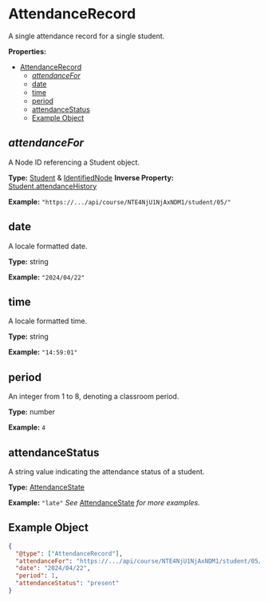 # AttendanceRecord

A single attendance record for a single student.

**Properties:**

- [AttendanceRecord](#attendancerecord)
  - [*attendanceFor*](#attendancefor)
  - [date](#date)
  - [time](#time)
  - [period](#period)
  - [attendanceStatus](#attendancestatus)
  - [Example Object](#example-object)

## *attendanceFor*

A Node ID referencing a Student object.

**Type:** [Student](./Student.md) & [IdentifiedNode](./IdentifiedNode.md)
**Inverse Property:** [Student.attendanceHistory](./Student.md#attendancehistory)

**Example:**
`"https://.../api/course/NTE4NjU1NjAxNDM1/student/05/"`

## date

A locale formatted date.

**Type:** string

**Example:**
`"2024/04/22"`

## time

A locale formatted time.

**Type:** string

**Example:**
`"14:59:01"`

## period

An integer from 1 to 8, denoting a classroom period.

**Type:** number

**Example:**
`4`

## attendanceStatus

A string value indicating the attendance status of a student.

**Type:** [AttendanceState](../types.md#attendancestate)

**Example:**
`"late"`
*See* [AttendanceState](../types.md#attendancestate) *for more examples.*

## Example Object

```json
{
  "@type": ["AttendanceRecord"],
  "attendanceFor": "https://.../api/course/NTE4NjU1NjAxNDM1/student/05/",
  "date": "2024/04/22",
  "period": 1,
  "attendanceStatus": "present"
}
```
